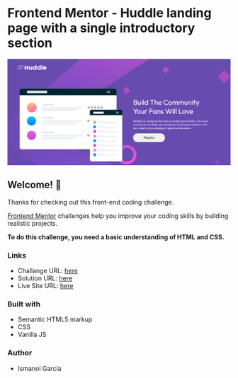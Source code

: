 # Frontend Mentor - Huddle landing page with a single introductory section

![Design preview for the QR code component coding challenge](./design/desktop-design.png)

## Welcome! 👋

Thanks for checking out this front-end coding challenge.

[Frontend Mentor](https://www.frontendmentor.io) challenges help you improve your coding skills by building realistic projects. 

**To do this challenge, you need a basic understanding of HTML and CSS.**

### Links
- Challange URL: [here](https://www.frontendmentor.io/challenges/huddle-landing-page-with-a-single-introductory-section-B_2Wvxgi0)
- Solution URL: [here](https://github.com/ismanolgarcia/web-projects-to-practice/tree/main/huddle-landing-page-section)
- Live Site URL: [here](https://web-projects-to-practice.vercel.app/huddle-landing-page-section/index.html)

### Built with
- Semantic HTML5 markup
- CSS
- Vanilla JS


### Author
- Ismanol García
